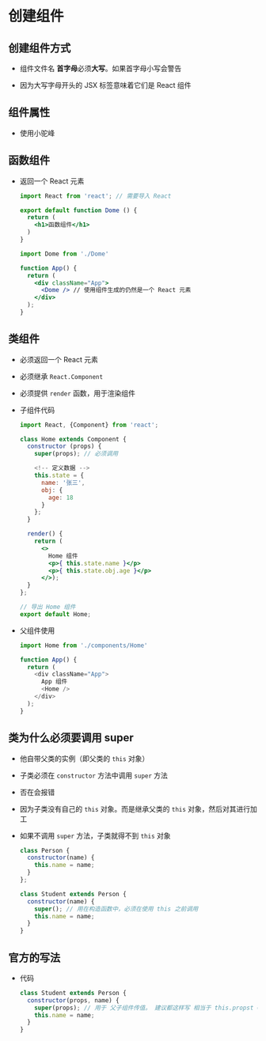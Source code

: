 # 创建组件

## 创建组件方式

+ 组件文件名 **首字母**必须**大写**。如果首字母小写会警告

+ 因为大写字母开头的 JSX 标签意味着它们是 React 组件

## 组件属性

+ 使用小驼峰

## 函数组件

+ 返回一个 React 元素

    ```jsx
    import React from 'react'; // 需要导入 React

    export default function Dome () {
      return (
        <h1>函数组件</h1>
      )
    }
    ```

    ```jsx
    import Dome from './Dome'

    function App() {
      return (
        <div className="App">
          <Dome /> // 使用组件生成的仍然是一个 React 元素
        </div>
      );
    }
    ```

## 类组件

+ 必须返回一个 React 元素

+ 必须继承 `React.Component`

+ 必须提供  `render` 函数，用于渲染组件

+ 子组件代码

    ```jsx
    import React, {Component} from 'react';

    class Home extends Component {
      constructor (props) {
        super(props); // 必须调用

        <!-- 定义数据 -->
        this.state = {
          name: '张三',
          obj: {
            age: 18
          }
        };
      }

      render() {
        return (
          <>
            Home 组件
            <p>{ this.state.name }</p>
            <p>{ this.state.obj.age }</p>
          </>);
      }
    };

    // 导出 Home 组件
    export default Home;
    ```

+ 父组件使用

    ```js
    import Home from './components/Home'

    function App() {
      return (
        <div className="App">
          App 组件
          <Home />
        </div>
      );
    }
    ```

## 类为什么必须要调用 super

+ 他自带父类的实例（即父类的 `this` 对象）

+ 子类必须在 `constructor` 方法中调用 `super` 方法

+ 否在会报错

+ 因为子类没有自己的 `this` 对象。而是继承父类的 `this` 对象，然后对其进行加工

+ 如果不调用 `super` 方法，子类就得不到 `this` 对象

    ```js
    class Person {
      constructor(name) {
        this.name = name;
      }
    };

    class Student extends Person {
      constructor(name) {
        super(); // 用在构造函数中，必须在使用 this 之前调用
        this.name = name;
      }
    }
    ```

## 官方的写法

+ 代码

    ```js
    class Student extends Person {
      constructor(props, name) {
        super(props); // 用于 父子组件传值。 建议都这样写 相当于 this.propst = props;
        this.name = name;
      }
    }
    ```
